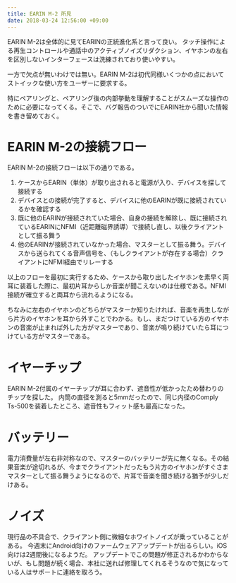 ```yaml
---
title: EARIN M-2 所見
date: 2018-03-24 12:56:00 +09:00
---
```


EARIN M-2は全体的に見てEARINの正統進化系と言って良い。
タッチ操作による再生コントロールや通話中のアクティブノイズリダクション、イヤホンの左右を区別しないインターフェースは洗練されており使いやすい。

一方で欠点が無いわけでは無い。EARIN M-2は初代同様いくつかの点においてストイックな使い方をユーザーに要求する。

特にペアリングと、ペアリング後の内部挙動を理解することがスムーズな操作のために必要になってくる。そこで、バグ報告のついでにEARIN社から聞いた情報を書き留めておく。

# EARIN M-2の接続フロー

EARIN M-2の接続フローは以下の通りである。

1. ケースからEARIN（単体）が取り出されると電源が入り、デバイスを探して接続する
2. デバイスとの接続が完了すると、デバイスに他のEARINが既に接続されているかを確認する
3. 既に他のEARINが接続されていた場合、自身の接続を解除し、既に接続されているEARINにNFMI（近距離磁界誘導）で接続し直し、以後クライアントとして振る舞う
4. 他のEARINが接続されていなかった場合、マスターとして振る舞う。デバイスから送られてくる音声信号を、（もしクライアントが存在する場合）クライアントにNFMI経由でリレーする

以上のフローを最初に実行するため、ケースから取り出したイヤホンを素早く両耳に装着した際に、最初片耳からしか音楽が聞こえないのは仕様である。NFMI接続が確立すると両耳から流れるようになる。

ちなみに左右のイヤホンのどちらがマスターか知りたければ、音楽を再生しながら片方のイヤホンを耳から外すことでわかる。もし、まだつけている方のイヤホンの音楽が止まれば外した方がマスターであり、音楽が鳴り続けていたら耳につけている方がマスターである。

# イヤーチップ

EARIN M-2付属のイヤーチップが耳に合わず、遮音性が低かったため替わりのチップを探した。
内筒の直径を測ると5mmだったので、同じ内径のComply Ts-500を装着したところ、遮音性もフィット感も最高になった。

# バッテリー

電力消費量が左右非対称なので、マスターのバッテリーが先に無くなる。その結果音楽が途切れるが、今までクライアントだったもう片方のイヤホンがすぐさまマスターとして振る舞うようになるので、片耳で音楽を聞き続ける猶予が少しだけある。

# ノイズ

現行品の不具合で、クライアント側に微細なホワイトノイズが乗っていることがある。
今週末にAndroid向けのファームウェアアップデートが出るらしい。iOS向けは2週間後になるようだ。
アップデートでこの問題が修正されるかわからないが、もし問題が続く場合、本社に送れば修理してくれるそうなので気になっている人はサポートに連絡を取ろう。